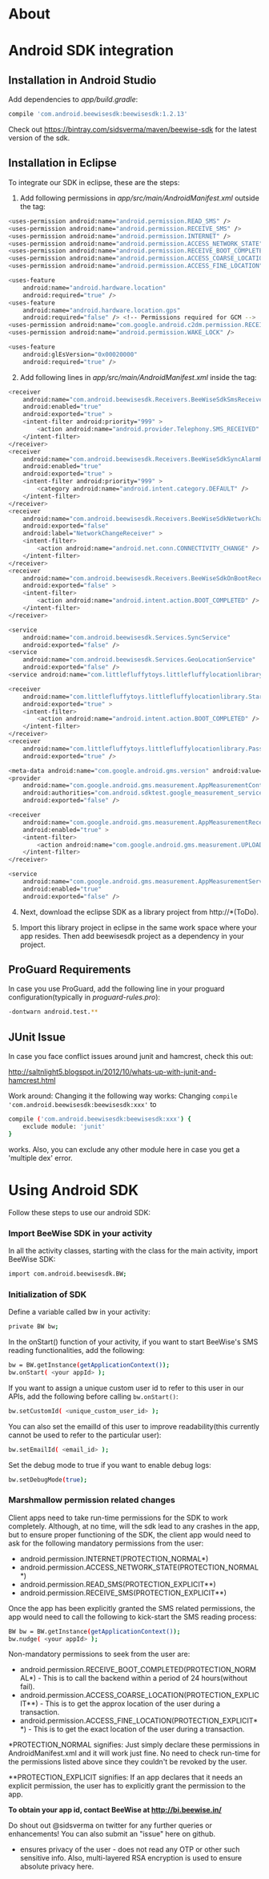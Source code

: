 # About

# Android SDK integration

## Installation in Android Studio

Add dependencies to *app/build.gradle*:
```sh
compile 'com.android.beewisesdk:beewisesdk:1.2.13'
```
Check out https://bintray.com/sidsverma/maven/beewise-sdk for the latest version of the sdk.

## Installation in Eclipse

To integrate our SDK in eclipse, these are the steps:

1. Add following permissions in *app/src/main/AndroidManifest.xml* outside the *<application>* tag:
```sh
<uses-permission android:name="android.permission.READ_SMS" />
<uses-permission android:name="android.permission.RECEIVE_SMS" />
<uses-permission android:name="android.permission.INTERNET" />
<uses-permission android:name="android.permission.ACCESS_NETWORK_STATE" />
<uses-permission android:name="android.permission.RECEIVE_BOOT_COMPLETED" />
<uses-permission android:name="android.permission.ACCESS_COARSE_LOCATION" />
<uses-permission android:name="android.permission.ACCESS_FINE_LOCATION" />

<uses-feature
    android:name="android.hardware.location"
    android:required="true" />
<uses-feature
    android:name="android.hardware.location.gps"
    android:required="false" /> <!-- Permissions required for GCM -->
<uses-permission android:name="com.google.android.c2dm.permission.RECEIVE" />
<uses-permission android:name="android.permission.WAKE_LOCK" />

<uses-feature
    android:glEsVersion="0x00020000"
    android:required="true" />
```

2. Add following lines in *app/src/main/AndroidManifest.xml* inside the *<application>* tag:
```sh
<receiver
    android:name="com.android.beewisesdk.Receivers.BeeWiseSdkSmsReceiver"
    android:enabled="true"
    android:exported="true" >
    <intent-filter android:priority="999" >
        <action android:name="android.provider.Telephony.SMS_RECEIVED" />
    </intent-filter>
</receiver>
<receiver
    android:name="com.android.beewisesdk.Receivers.BeeWiseSdkSyncAlarmReceiver"
    android:enabled="true"
    android:exported="true" >
    <intent-filter android:priority="999" >
        <category android:name="android.intent.category.DEFAULT" />
    </intent-filter>
</receiver>
<receiver
    android:name="com.android.beewisesdk.Receivers.BeeWiseSdkNetworkChangeReceiver"
    android:exported="false"
    android:label="NetworkChangeReceiver" >
    <intent-filter>
        <action android:name="android.net.conn.CONNECTIVITY_CHANGE" />
    </intent-filter>
</receiver>
<receiver
    android:name="com.android.beewisesdk.Receivers.BeeWiseSdkOnBootReceiver"
    android:exported="false" >
    <intent-filter>
        <action android:name="android.intent.action.BOOT_COMPLETED" />
    </intent-filter>
</receiver>

<service
    android:name="com.android.beewisesdk.Services.SyncService"
    android:exported="false" />
<service
    android:name="com.android.beewisesdk.Services.GeoLocationService"
    android:exported="false" />
<service android:name="com.littlefluffytoys.littlefluffylocationlibrary.LocationBroadcastService" />

<receiver
    android:name="com.littlefluffytoys.littlefluffylocationlibrary.StartupBroadcastReceiver"
    android:exported="true" >
    <intent-filter>
        <action android:name="android.intent.action.BOOT_COMPLETED" />
    </intent-filter>
</receiver>
<receiver
    android:name="com.littlefluffytoys.littlefluffylocationlibrary.PassiveLocationChangedReceiver"
    android:exported="true" />

<meta-data android:name="com.google.android.gms.version" android:value="@integer/google_play_services_version"/>
<provider
    android:name="com.google.android.gms.measurement.AppMeasurementContentProvider"
    android:authorities="com.android.sdktest.google_measurement_service"
    android:exported="false" />

<receiver
    android:name="com.google.android.gms.measurement.AppMeasurementReceiver"
    android:enabled="true" >
    <intent-filter>
        <action android:name="com.google.android.gms.measurement.UPLOAD" />
    </intent-filter>
</receiver>

<service
    android:name="com.google.android.gms.measurement.AppMeasurementService"
    android:enabled="true"
    android:exported="false" />
```
4. Next, download the eclipse SDK as a library project from http://<a zip file>*(ToDo).

5. Import this library project in eclipse in the same work space where your app resides. Then add beewisesdk project as a dependency in your project.

## ProGuard Requirements
In case you use ProGuard, add the following line in your proguard configuration(typically in *proguard-rules.pro*):
```sh
-dontwarn android.test.**
```

## JUnit Issue
In case you face conflict issues around junit and hamcrest, check this out:

http://saltnlight5.blogspot.in/2012/10/whats-up-with-junit-and-hamcrest.html

Work around: Changing it the following way works:
Changing ```compile 'com.android.beewisesdk:beewisesdk:xxx'``` to
```sh
compile ('com.android.beewisesdk:beewisesdk:xxx') {
    exclude module: 'junit'
}
```
works.
Also, you can exclude any other module here in case you get a 'multiple dex' error.

# Using Android SDK

Follow these steps to use our android SDK:

### Import BeeWise SDK in your activity

In all the activity classes, starting with the class for the main activity, import BeeWise SDK:
```sh
import com.android.beewisesdk.BW;
```
### Initialization of SDK

Define a variable called bw in your activity:
```sh
private BW bw;
```
In the onStart() function of your activity, if you want to start BeeWise's SMS reading functionalities, add the following:
```sh
bw = BW.getInstance(getApplicationContext());
bw.onStart( <your appId> );
```
If you want to assign a unique custom user id to refer to this user in our APIs, add the following before calling ```bw.onStart()```:
```sh
bw.setCustomId( <unique_custom_user_id> );
```
You can also set the emailId of this user to improve readability(this currently cannot be used to refer to the particular user):
```sh
bw.setEmailId( <email_id> );
```
Set the debug mode to true if you want to enable debug logs:
```sh
bw.setDebugMode(true);
```

### Marshmallow permission related changes
Client apps need to take run-time permissions for the SDK to work completely. Although, at no time, will the sdk lead to any crashes in the app, but to ensure proper functioning of the SDK, the client app would need to ask for the following mandatory permissions from the user:
* android.permission.INTERNET(PROTECTION_NORMAL*)
* android.permission.ACCESS_NETWORK_STATE(PROTECTION_NORMAL*)
* android.permission.READ_SMS(PROTECTION_EXPLICIT**)
* android.permission.RECEIVE_SMS(PROTECTION_EXPLICIT**)

Once the app has been explicitly granted the SMS related permissions, the app would need to call the following to kick-start the SMS reading process:
```sh
BW bw = BW.getInstance(getApplicationContext());
bw.nudge( <your appId> );
```
Non-mandatory permissions to seek from the user are:
* android.permission.RECEIVE_BOOT_COMPLETED(PROTECTION_NORMAL*) - This is to call the backend within a period of 24 hours(without fail).
* android.permission.ACCESS_COARSE_LOCATION(PROTECTION_EXPLICIT**) - This is to get the approx location of the user during a transaction.
* android.permission.ACCESS_FINE_LOCATION(PROTECTION_EXPLICIT**) - This is to get the exact location of the user during a transaction.

*PROTECTION_NORMAL signifies: Just simply declare these permissions in AndroidManifest.xml and it will work just fine. No need to check run-time for the permissions listed above since they couldn't be revoked by the user.

**PROTECTION_EXPLICIT signifies: If an app declares that it needs an explicit permission, the user has to explicitly grant the permission to the app.

**To obtain your app id, contact BeeWise at http://bi.beewise.in/**

Do shout out @sidsverma on twitter for any further queries or enhancements! You can also submit an "issue" here on github.

* ensures privacy of the user - does not read any OTP or other such sensitive info. Also, multi-layered RSA encryption is used to ensure absolute privacy here.
